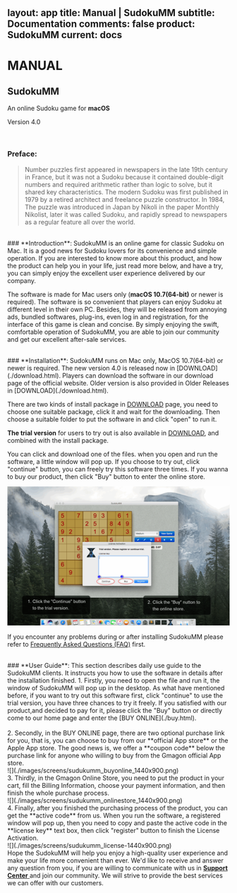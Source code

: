 layout: app
title: Manual | SudokuMM
subtitle: Documentation
comments: false
product: SudokuMM
current: docs
---

# MANUAL
## SudokuMM
An online Sudoku game for **macOS**

Version 4.0


<br>

 ### **Preface**:

>Number puzzles first appeared in newspapers in the late 19th century in France, but it was not a Sudoku because it contained double-digit numbers and required arithmetic rather than logic to solve, but it shared key characteristics. The modern Sudoku was first published in 1979 by a retired architect and freelance puzzle constructor. In 1984, The puzzle was introduced in Japan by Nikoli in the paper Monthly Nikolist, later it was called Sudoku, and rapidly spread to newspapers as a regular feature all over the world. 

<br>
 ### **Introduction**:
SudokuMM is an online game for classic Sudoku on Mac. It is a good news for Sudoku lovers for its convenience and simple operation. If you are interested to know more about this product, and how the product can help you in your life, just read more below, and have a try, you can simply enjoy the excellent user experience delivered by our company.

The software is made for Mac users only (**macOS 10.7(64-bit)** or newer is required). The software is so convenient that players can enjoy Sudoku at different level in their own PC. Besides, they will be released from annoying ads, bundled softwares, plug-ins, even log in and registration, for the interface of this game is clean and concise. By simply enjoying the swift, comfortable operation of SudokuMM, you are able to join our community and get our excellent after-sale services.  

<br>
### **Installation**:
SudokuMM runs on Mac only, MacOS 10.7(64-bit) or newer is required. The new version 4.0 is released now in [DOWNLOAD](./download.html).  Players can download the software in our download page of the official website. Older version is also provided in Older Releases in [DOWNLOAD](./download.html). 


There are two kinds of install package in [DOWNLOAD](./download.html) page, you need to choose one suitable package, click it and wait for the downloading. Then choose a suitable folder to put the software in and click "open" to run it.   

**The trial version** for users to try out is also available in [DOWNLOAD](./download.html), and combined with the install package.


 You can click and download one of the files. when you open and run the software, a little window will pop up. If you choose to try out, click "continue" button, you can freely try this software three times. If you wanna to buy our product, then click "Buy" button to enter the online store. 

![](./images/screens/sudukumm_trialversion-1440x900.png) 

If you encounter any problems during or after installing SudokuMM please refer to [Frequently Asked Questions (FAQ)](./faq.html) first.


<br>
### **User Guide**:
This section describes daily use guide to the SudokuMM clients. It instructs you how to use the software in details after the installation finished.
1. Firstly, you need to open the file and run it, the window of SudokuMM will pop up in the desktop.  As what have mentioned before, if you want to try out this software first, click "continue" to use the trial version, you have three chances to try it freely. If you satisfied with our product,and decided to pay for it, please click the "Buy" button or directly come to our home page and enter the [BUY ONLINE](./buy.html).
<br>

<br>
2. Secondly, in the BUY ONLINE page, there are two optional purchase link for you, that is, you can choose to buy from our **official App store** or the Apple App store. The good news is, we offer a **coupon code** below the purchase link for anyone who willing to buy from the Gmagon official App store. 
<br>
![](./images/screens/sudukumm_buyonline_1440x900.png) 
<br>
3. Thirdly, in the Gmagon Online Store, you need to put the product in your cart, fill the Billing Information, choose your payment information, and then finish the whole purchase process.
<br>
![](./images/screens/sudukumm_onlinestore_1440x900.png) 
<br>
4. Finally, after you finished the purchasing process of the product, you can get the **active code** from us. When you run the software, a registered window will pop up, then you need to copy and paste the active code in the **license key** text box, then click "register" button to finish the License Activation.
<br>
![](./images/screens/sudukumm_license-1440x900.png)  
<br>
Hope the SudokuMM will help you enjoy a high-quality user experience and make your life more convenient than ever. We'd like to receive and answer any question from you, if you are willing to communicate with us in <a href="https://gitter.im/Gmagon/support" target="_blank"> <strong>Support Center</strong> </a> and join our community. We will strive to provide the best services we can offer with our customers. 

